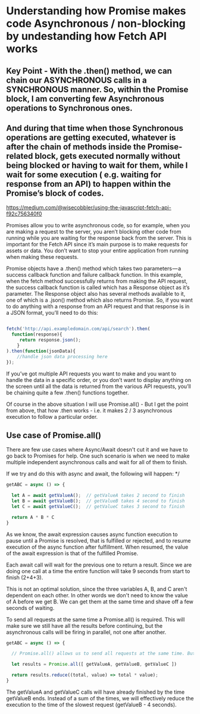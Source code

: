 # Understanding how Promise makes code Asynchronous / non-blocking by undestanding how Fetch API works

## Key Point - With the .then() method, we can chain our ASYNCHRONOUS calls in a SYNCHRONOUS manner. So, within the Promise block, I am converting few Asynchronous operations to Synchronous ones.

## And during that time when those Synchronous operations are getting executed, whatever is after the chain of methods inside the Promise-related block, gets executed normally without being blocked or having to wait for them, while I wait for some execution  ( e.g. waiting for response from an API) to happen within the Promise’s block of codes.

https://medium.com/@wisecobbler/using-the-javascript-fetch-api-f92c756340f0

Promises allow you to write asynchronous code, so for example, when you are making a request to the server, you aren’t blocking other code from running while you are waiting for the response back from the server. This is important for the Fetch API since it’s main purpose is to make requests for assets or data. You don’t want to stop your entire application from running when making these requests.


Promise objects have a .then() method which takes two parameters — a success callback function and failure callback function. In this example, when the fetch method successfully returns from making the API request, the success callback function is called which has a Response object as it’s parameter. The Response object also has several methods available to it, one of which is a .json() method which also returns Promise. So, if you want to do anything with a response from an API request and that response is in a JSON format, you’ll need to do this:

```js

fetch('http://api.exampledomain.com/api/search').then(
  function(response){
     return response.json();
    }
).then(function(jsonData){
    //handle json data processing here
});
```

If you’ve got multiple API requests you want to make and you want to handle the data in a specific order, or you don’t want to display anything on the screen until all the data is returned from the various API requests, you’ll be chaining quite a few .then() functions together.

Of course in the above situation I will use Promise.all() - But I get the point from above, that how .then works - i.e. it makes 2 / 3 asynchronous execution to follow a particular order.

## Use case of Promise.all()

There are few use cases where Async/Await doesn't cut it and we have to go back to Promises for help. One such scenario is when we need to make multiple independent asynchronous calls and wait for all of them to finish.

If we try and do this with async and await, the following will happen: */

```js
getABC = async () => {

  let A = await getValueA();  // getValueA takes 2 second to finish
  let B = await getValueB();  // getValueB takes 4 second to finish
  let C = await getValueC();  // getValueC takes 3 second to finish

  return A * B * C
}
```
As we know, the await expression causes async function execution to pause until a Promise is resolved, that is fulfilled or rejected, and to resume execution of the async function after fulfillment. When resumed, the value of the await expression is that of the fulfilled Promise.

Each await call will wait for the previous one to return a result. Since we are doing one call at a time the entire function will take 9 seconds from start to finish (2+4+3).

This is not an optimal solution, since the three variables A, B, and C aren't dependent on each other. In other words we don't need to know the value of A before we get B. We can get them at the same time and shave off a few seconds of waiting.

To send all requests at the same time a Promise.all() is required. This will make sure we still have all the results before continuing, but the asynchronous calls will be firing in parallel, not one after another.

```js
getABC = async () => {

  // Promise.all() allows us to send all requests at the same time. But of course, it will give me 3 independent results, from the 3 independent function invocations. From those 3 independent results, getting the final return value by applying reduce on them.

  let results = Promise.all([ getValueA, getValueB, getValueC ])

  return results.reduce((total, value) => total * value);
}
```

The getValueA and getValueC calls will have already finished by the time getValueB ends. Instead of a sum of the times, we will effectively reduce the execution to the time of the slowest request (getValueB - 4 seconds).